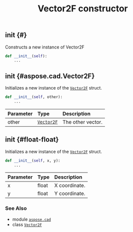 ﻿---
title: Vector2F constructor
second_title: Aspose.CAD for Python via .NET API References
description: 
type: docs
weight: 10
url: /python-net/aspose.cad/vector2f/__init__/
is_root: false
---

## __init__ {#}

Constructs a new instance of Vector2F



```python
def __init__(self):
    ...
```




## __init__ {#aspose.cad.Vector2F}

Initializes a new instance of the [`Vector2F`](/cad/python-net/aspose.cad/vector2f) struct.



```python
def __init__(self, other):
    ...
```


| Parameter | Type | Description |
| :- | :- | :- |
| other | [`Vector2F`](/cad/python-net/aspose.cad/vector2f) | The other vector. |


## __init__ {#float-float}

Initializes a new instance of the [`Vector2F`](/cad/python-net/aspose.cad/vector2f) struct.



```python
def __init__(self, x, y):
    ...
```


| Parameter | Type | Description |
| :- | :- | :- |
| x | float | X coordinate. |
| y | float | Y coordinate. |



### See Also
* module [`aspose.cad`](../../)
* class [`Vector2F`](/cad/python-net/aspose.cad/vector2f)
